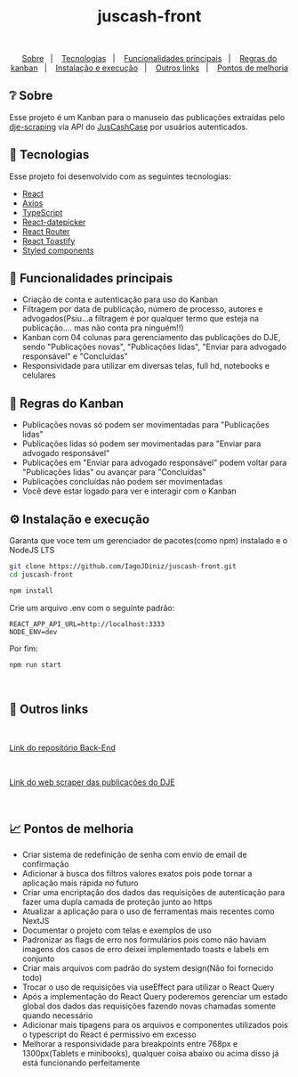 <h1 align="center">juscash-front</h1>

<br/>

<p align="center">
<a href="#-sobre">Sobre</a>&nbsp;&nbsp;&nbsp;|&nbsp;&nbsp;&nbsp;
<a href="#-tecnologias">Tecnologias</a>&nbsp;&nbsp;&nbsp;|&nbsp;&nbsp;&nbsp;
<a href="#-funcionalidades-principais">Funcionalidades principais</a>&nbsp;&nbsp;&nbsp;|&nbsp;&nbsp;&nbsp;
<a href="#-regras-do-kanban">Regras do kanban</a>&nbsp;&nbsp;&nbsp;|&nbsp;&nbsp;&nbsp;
<a href="#%EF%B8%8F-instalação-e-execução">Instalação e execução</a>&nbsp;&nbsp;&nbsp;|&nbsp;&nbsp;&nbsp;
<a href="#-outros-links">Outros links</a>&nbsp;&nbsp;&nbsp;|&nbsp;&nbsp;&nbsp;
<a href="#-pontos-de-melhoria">Pontos de melhoria</a>

</p>

## ❔ Sobre
Esse projeto é um Kanban para o manuseio das publicações extraídas pelo [dje-scraping](https://github.com/IagoJDiniz/dje-scraping) via API do [JusCashCase](https://github.com/IagoJDiniz/JusCashCase) por usuários autenticados.


## 🔧 Tecnologias

Esse projeto foi desenvolvido com as seguintes tecnologias:

- [React](https://react.dev/)
- [Axios](https://axios-http.com/)
- [TypeScript](https://www.typescriptlang.org/)
- [React-datepicker](https://www.npmjs.com/package/react-datepicker)
- [React Router](https://reactrouter.com/)
- [React Toastify](https://www.npmjs.com/package/react-toastify)
- [Styled components](https://styled-components.com/)

## 🧠 Funcionalidades principais

  - Criação de conta e autenticação para uso do Kanban
  - Filtragem por data de publicação, número de processo, autores e advogados(Psiu...a filtragem é por qualquer termo que esteja na publicação.... mas não conta pra ninguém!!)
  - Kanban com 04 colunas para gerenciamento das publicações do DJE, sendo "Publicações novas", "Publicações lidas", "Enviar para advogado responsável" e "Concluídas"
  - Responsividade para utilizar em diversas telas, full hd, notebooks e celulares

## 📒 Regras do Kanban

  - Publicações novas só podem ser movimentadas para "Publicações lidas"
  - Publicações lidas só podem ser movimentadas para "Enviar para advogado responsável"
  - Publicações em "Enviar para advogado responsável" podem voltar para "Publicações lidas" ou avançar para "Concluídas"
  - Publicações concluídas não podem ser movimentadas 
  - Você deve estar logado para ver e interagir com o Kanban

## ⚙️ Instalação e execução
  <p>Garanta que voce tem um gerenciador de pacotes(como npm) instalado e o NodeJS LTS</p>
  
  ```bash
git clone https://github.com/IagoJDiniz/juscash-front.git
cd juscash-front

npm install

```

  <p>Crie um arquivo .env com o seguinte padrão:</p>
  
  ``` 
  REACT_APP_API_URL=http://localhost:3333
  NODE_ENV=dev
  ```

  <p>Por fim:</p>
   
  ``` 
  npm run start
```
  <br/>
  

## 📄 Outros links

<br/>

  [Link do repositório Back-End](https://github.com/IagoJDiniz/JusCashCase/)
  
<br/>

  [Link do web scraper das publicações do DJE](https://github.com/IagoJDiniz/dje-scraping)
  
<br/>

## 📈 Pontos de melhoria
  - Criar sistema de redefinição de senha com envio de email de confirmação
  - Adicionar à busca dos filtros valores exatos pois pode tornar a aplicação mais rápida no futuro
  - Criar uma encriptação dos dados das requisições de autenticação para fazer uma dupla camada de proteção junto ao https
  - Atualizar a aplicação para o uso de ferramentas mais recentes como NextJS
  - Documentar o projeto com telas e exemplos de uso
  - Padronizar as flags de erro nos formulários pois como não haviam imagens dos casos de erro deixei implementado toasts e labels em conjunto
  - Criar mais arquivos com padrão do system design(Não foi fornecido todo)
  - Trocar o uso de requisições via useEffect para utilizar o React Query
  - Após a implementação do React Query poderemos gerenciar um estado global dos dados das requisições fazendo novas chamadas somente quando necessário
  - Adicionar mais tipagens para os arquivos e componentes utilizados pois o typescript do React é permissivo em excesso
  - Melhorar a responsividade para breakpoints entre 768px e 1300px(Tablets e minibooks), qualquer coisa abaixo ou acima disso já está funcionando perfeitamente
    
